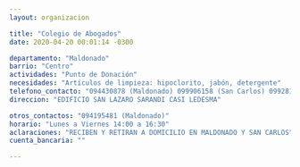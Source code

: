 ```yaml
---
layout: organizacion

title: "Colegio de Abogados"
date: 2020-04-20 00:01:14 -0300

departamento: "Maldonado"
barrio: "Centro"
actividades: "Punto de Donación"
necesidades: "Artículos de limpieza: hipoclorito, jabón, detergente"
telefono_contacto: "094430878 (Maldonado) 099906158 (San Carlos) 099281600 (Pan de Azúcar)"
direccion: "EDIFICIO SAN LAZARO SARANDI CASI LEDESMA"

otros_contactos: "094195481 (Maldonado)"
horario: "Lunes a Viernes 14:00 a 16:30"
aclaraciones: "RECIBEN Y RETIRAN A DOMICILIO EN MALDONADO Y SAN CARLOS"
cuenta_bancaria: ""

---
```

